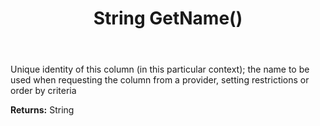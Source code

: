 ﻿---
uid: crmscript_ref_NSArchiveColumnInfo_GetName
title: String GetName()
intellisense: NSArchiveColumnInfo.GetName
keywords: NSArchiveColumnInfo, GetName
so.topic: reference
---

Unique identity of this column (in this particular context); the name to be used when requesting the column from a provider, setting restrictions or order by criteria

**Returns:** String


